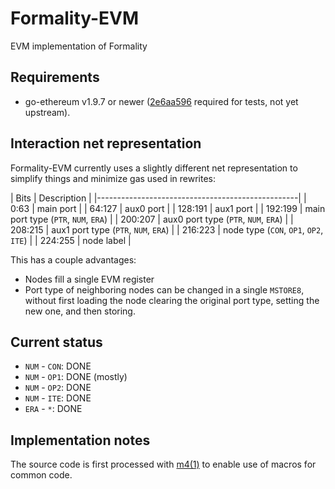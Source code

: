 # Formality-EVM

EVM implementation of Formality

## Requirements

- go-ethereum v1.9.7 or newer ([2e6aa596] required for tests, not yet upstream).

## Interaction net representation

Formality-EVM currently uses a slightly different net representation to
simplify things and minimize gas used in rewrites:

| Bits    | Description                            |
|--------------------------------------------------|
| 0:63    | main port                              |
| 64:127  | aux0 port                              |
| 128:191 | aux1 port                              |
| 192:199 | main port type (`PTR`, `NUM`, `ERA`)   |
| 200:207 | aux0 port type (`PTR`, `NUM`, `ERA`)   |
| 208:215 | aux1 port type (`PTR`, `NUM`, `ERA`)   |
| 216:223 | node type (`CON`, `OP1`, `OP2`, `ITE`) |
| 224:255 | node label                             |

This has a couple advantages:

- Nodes fill a single EVM register
- Port type of neighboring nodes can be changed in a single `MSTORE8`,
  without first loading the node clearing the original port type,
  setting the new one, and then storing.

## Current status

- `NUM` - `CON`: DONE
- `NUM` - `OP1`: DONE (mostly)
- `NUM` - `OP2`: DONE
- `NUM` - `ITE`: DONE
- `ERA` - ` * `: DONE

## Implementation notes

The source code is first processed with [m4(1)] to enable use of macros
for common code.

[2e6aa596]: https://github.com/ethereum/go-ethereum/commit/2e6aa5962e1b26ab6a0339551bff9713734c1706
[m4(1)]: https://pubs.opengroup.org/onlinepubs/9699919799/utilities/m4.html
